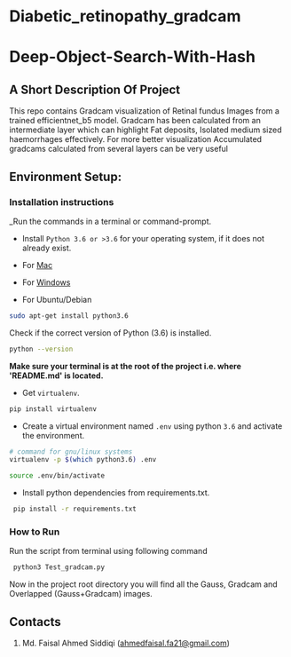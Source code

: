 # Diabetic_retinopathy_gradcam

# Deep-Object-Search-With-Hash

## A Short Description Of Project

This repo contains Gradcam visualization of Retinal fundus Images from a trained efficientnet_b5
model. Gradcam has been calculated from an intermediate layer which can highlight
Fat deposits, Isolated medium sized haemorrhages effectively. For more better visualization
Accumulated gradcams calculated from several layers can be very useful 

## Environment Setup:


### Installation instructions

_Run the commands in a terminal or command-prompt.

- Install `Python 3.6 or >3.6` for your operating system, if it does not already exist.

 - For [Mac](https://www.python.org/ftp/python/3.6.8/python-3.6.8-macosx10.9.pkg)

 - For [Windows](https://www.python.org/ftp/python/3.6.8/python-3.6.8-amd64.exe)

 - For Ubuntu/Debian

 ```bash
 sudo apt-get install python3.6
 ```

 Check if the correct version of Python (3.6) is installed.

 ```bash
 python --version
 ```

**Make sure your terminal is at the root of the project i.e. where 'README.md' is located.**

* Get `virtualenv`.

 ```bash
 pip install virtualenv
 ```

* Create a virtual environment named `.env` using python `3.6` and activate the environment.

 ```bash
 # command for gnu/linux systems
 virtualenv -p $(which python3.6) .env

 source .env/bin/activate
 ```
 
* Install python dependencies from requirements.txt.
 ```bash
  pip install -r requirements.txt
  ```

### How to Run 
 
Run the script from terminal using following command 

```bash
 python3 Test_gradcam.py 
 ```
Now in the project root directory you will find all the  Gauss,
Gradcam and Overlapped (Gauss+Gradcam) images.
	

## Contacts

1. Md. Faisal Ahmed Siddiqi (ahmedfaisal.fa21@gmail.com)
